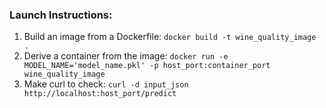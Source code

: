 ### **Launch Instructions:**
1. Build an image from a Dockerfile: `docker build -t wine_quality_image .`
2. Derive a container from the image: `docker run -e MODEL_NAME='model_name.pkl' -p host_port:container_port wine_quality_image`
3. Make curl to check: `curl -d input_json http://localhost:host_port/predict`

